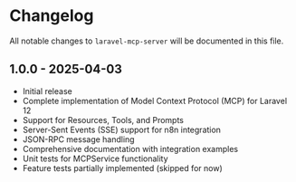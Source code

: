 # Changelog

All notable changes to `laravel-mcp-server` will be documented in this file.

## 1.0.0 - 2025-04-03

- Initial release
- Complete implementation of Model Context Protocol (MCP) for Laravel 12
- Support for Resources, Tools, and Prompts
- Server-Sent Events (SSE) support for n8n integration
- JSON-RPC message handling
- Comprehensive documentation with integration examples
- Unit tests for MCPService functionality
- Feature tests partially implemented (skipped for now)